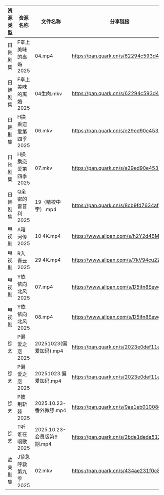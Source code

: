 | 资源类型 | 资源名称         | 文件名称                  | 分享链接                                 | 更新时间                |
| ---- | ------------ | --------------------- | ------------------------------------ | ------------------- |
| 日韩剧集 | F奉上美味的离婚2025 | 04.mp4                | https://pan.quark.cn/s/62294c593d49  | 2025-10-23 12:19:51 |
| 日韩剧集 | F奉上美味的离婚2025 | 04生肉.mkv              | https://pan.quark.cn/s/62294c593d49  | 2025-10-23 10:20:00 |
| 日韩剧集 | H换乘恋爱第四季2025 | 06.mkv                | https://pan.quark.cn/s/e29ed90e4532  | 2025-10-23 12:20:35 |
| 日韩剧集 | H换乘恋爱第四季2025 | 07.mkv                | https://pan.quark.cn/s/e29ed90e4532  | 2025-10-23 12:20:32 |
| 日韩剧集 | Q亲密的雷普利2025  | 19（精校中字）.mp4          | https://pan.quark.cn/s/8cb9fd7634af  | 2025-10-23 12:23:08 |
| 电视剧  | A暗河传2025     | 10 4K.mp4             | https://www.alipan.com/s/h2Y2d4BMiik | 2025-10-23 16:03:25 |
| 电视剧  | R入青云2025     | 29 4K.mp4             | https://www.alipan.com/s/7kV94cu2ZMy | 2025-10-23 16:03:52 |
| 电视剧  | Y依依向北风2025   | 07.mp4                | https://www.alipan.com/s/D5ifn8EewgV | 2025-10-23 00:04:38 |
| 电视剧  | Y依依向北风2025   | 08.mp4                | https://www.alipan.com/s/D5ifn8EewgV | 2025-10-23 00:04:37 |
| 综艺   | P偏爱之恋2025    | 20251023(偏爱加码).mp4    | https://pan.quark.cn/s/2023e0def11e  | 2025-10-23 12:29:40 |
| 综艺   | P偏爱之恋2025    | 20251023.偏爱加码.mp4     | https://pan.quark.cn/s/2023e0def11e  | 2025-10-23 12:29:36 |
| 综艺   | P披荆斩棘2025    | 2025.10.23-番外微综.mp4   | https://pan.quark.cn/s/9ae1eb01008d  | 2025-10-23 12:29:56 |
| 综艺   | T听谁在唱歌2025   | 2025.10.23-会员版第9期.mp4 | https://pan.quark.cn/s/2bde1dede512  | 2025-10-23 16:30:42 |
| 欧美剧集 | J紧急呼救第九季2025 | 02.mkv                | https://pan.quark.cn/s/434ae231f0c8  | 2025-10-23 12:21:10 |
